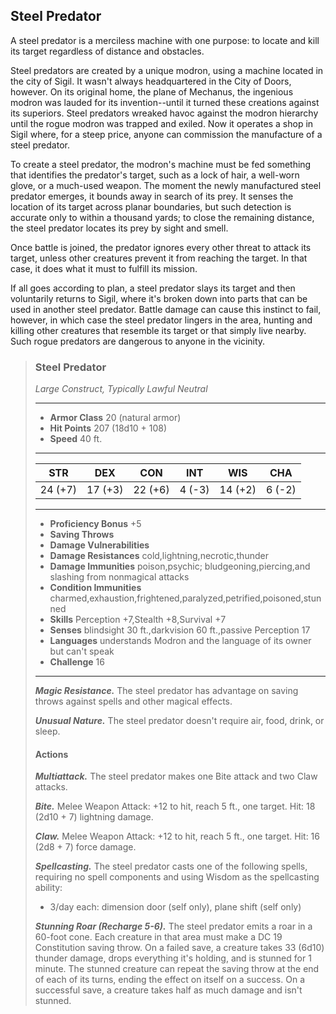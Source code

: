 ## Steel Predator
A steel predator is a merciless machine with one purpose: to locate and kill its target regardless of distance and obstacles.

Steel predators are created by a unique modron, using a machine located in the city of Sigil. It wasn't always headquartered in the City of Doors, however. On its original home, the plane of Mechanus, the ingenious modron was lauded for its invention--until it turned these creations against its superiors. Steel predators wreaked havoc against the modron hierarchy until the rogue modron was trapped and exiled. Now it operates a shop in Sigil where, for a steep price, anyone can commission the manufacture of a steel predator.

To create a steel predator, the modron's machine must be fed something that identifies the predator's target, such as a lock of hair, a well-worn glove, or a much-used weapon. The moment the newly manufactured steel predator emerges, it bounds away in search of its prey. It senses the location of its target across planar boundaries, but such detection is accurate only to within a thousand yards; to close the remaining distance, the steel predator locates its prey by sight and smell.

Once battle is joined, the predator ignores every other threat to attack its target, unless other creatures prevent it from reaching the target. In that case, it does what it must to fulfill its mission.

If all goes according to plan, a steel predator slays its target and then voluntarily returns to Sigil, where it's broken down into parts that can be used in another steel predator. Battle damage can cause this instinct to fail, however, in which case the steel predator lingers in the area, hunting and killing other creatures that resemble its target or that simply live nearby. Such rogue predators are dangerous to anyone in the vicinity.


>### Steel Predator
>*Large Construct, Typically Lawful Neutral*
>___
>- **Armor Class** 20 (natural armor)
>- **Hit Points** 207 (18d10 + 108)
>- **Speed** 40 ft.
>___
>|**STR**|**DEX**|**CON**|**INT**|**WIS**|**CHA**|
>|:---:|:---:|:---:|:---:|:---:|:---:|
>|24 (+7)|17 (+3)|22 (+6)|4 (-3)|14 (+2)|6 (-2)|
>
>___
>- **Proficiency Bonus** +5
>- **Saving Throws** 
>- **Damage Vulnerabilities** 
>- **Damage Resistances** cold,lightning,necrotic,thunder
>- **Damage Immunities** poison,psychic; bludgeoning,piercing,and slashing from nonmagical attacks
>- **Condition Immunities** charmed,exhaustion,frightened,paralyzed,petrified,poisoned,stunned
>- **Skills** Perception +7,Stealth +8,Survival +7
>- **Senses** blindsight 30 ft.,darkvision 60 ft.,passive Perception 17
>- **Languages** understands Modron and the language of its owner but can't speak
>- **Challenge** 16
>___
>***Magic Resistance.*** The steel predator has advantage on saving throws against spells and other magical effects.
>
>***Unusual Nature.*** The steel predator doesn't require air, food, drink, or sleep.
>
>#### Actions
>***Multiattack.*** The steel predator makes one Bite attack and two Claw attacks.
>
>***Bite.*** Melee Weapon Attack: +12 to hit, reach 5 ft., one target. Hit: 18 (2d10 + 7) lightning damage.
>
>***Claw.*** Melee Weapon Attack: +12 to hit, reach 5 ft., one target. Hit: 16 (2d8 + 7) force damage.
>
>***Spellcasting.*** The steel predator casts one of the following spells, requiring no spell components and using Wisdom as the spellcasting ability:
>* 3/day each: dimension door (self only), plane shift (self only)
>
>***Stunning Roar (Recharge 5-6).*** The steel predator emits a roar in a 60-foot cone. Each creature in that area must make a DC 19 Constitution saving throw. On a failed save, a creature takes 33 (6d10) thunder damage, drops everything it's holding, and is stunned for 1 minute. The stunned creature can repeat the saving throw at the end of each of its turns, ending the effect on itself on a success. On a successful save, a creature takes half as much damage and isn't stunned.
>
